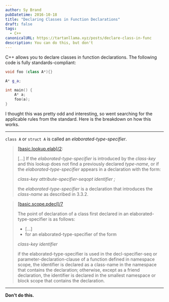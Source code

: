 ```yaml
---
author: Sy Brand
pubDatetime: 2016-10-18
title: "Declaring Classes in Function Declarations"
draft: false
tags:
  - C++
canonicalURL: https://tartanllama.xyz/posts/declare-class-in-func
description: You can do this, but don't
---
```


C++ allows you to declare classes in function declarations. The following code is fully standards-compliant:

```cpp
void foo (class A*){}

A* g_a;

int main() {
    A* a;
    foo(a);
}
```

I thought this was pretty odd and interesting, so went searching for the applicable rules from the standard. Here is the breakdown on how this works.

---

`class A` or `struct A` is called an _elaborated-type-specifier_.

> [[basic.lookup.elab]/2](https://timsong-cpp.github.io/cppwp/n4140/basic.lookup.elab#2):
>
> [...] If the _elaborated-type-specifier_ is introduced by the _class-key_ and this lookup does not find a previously declared _type-name_, or if the _elaborated-type-specifier_ appears in a declaration with the form:
>
> _class-key attribute-specifier-seqopt identifier ;_
>
> the _elaborated-type-specifier_ is a declaration that introduces the _class-name_ as described in 3.3.2.

> [[basic.scope.pdecl]/7](https://timsong-cpp.github.io/cppwp/n4140/basic.scope.pdecl#7)
>
> The point of declaration of a class first declared in an elaborated-type-specifier is as follows:
>
> - [...]
> - for an elaborated-type-specifier of the form
>
> _class-key identifier_
>
> if the elaborated-type-specifier is used in the decl-specifier-seq or parameter-declaration-clause of a function defined in namespace scope, the identifier is declared as a class-name in the namespace that contains the declaration; otherwise, except as a friend declaration, the identifier is declared in the smallest namespace or block scope that contains the declaration.

---

**Don't do this.**
